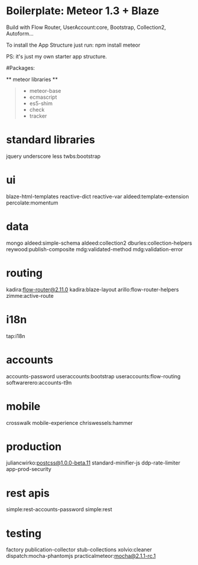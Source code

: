 # Boilerplate: Meteor 1.3 + Blaze

Build with Flow Router, UserAccount:core, Bootstrap, Collection2, Autoform... 

To install the App Structure just run:
npm install
meteor

PS: it's just my own starter app structure.

#Packages:

** meteor libraries **
> - meteor-base
> - ecmascript
> - es5-shim
> - check
> - tracker

# standard libraries
jquery
underscore
less
twbs:bootstrap

# ui
blaze-html-templates
reactive-dict
reactive-var
aldeed:template-extension
percolate:momentum

# data
mongo
aldeed:simple-schema
aldeed:collection2
dburles:collection-helpers
reywood:publish-composite
mdg:validated-method
mdg:validation-error

# routing
kadira:flow-router@2.11.0
kadira:blaze-layout
arillo:flow-router-helpers
zimme:active-route

# i18n
tap:i18n

# accounts
accounts-password
useraccounts:bootstrap
useraccounts:flow-routing
softwarerero:accounts-t9n

# mobile
crosswalk
mobile-experience
chriswessels:hammer

# production
juliancwirko:postcss@1.0.0-beta.11
standard-minifier-js
ddp-rate-limiter
app-prod-security

# rest apis
simple:rest-accounts-password
simple:rest

# testing
factory
publication-collector
stub-collections
xolvio:cleaner
dispatch:mocha-phantomjs
practicalmeteor:mocha@2.1.1-rc.1
